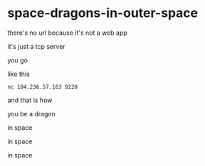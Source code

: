 space-dragons-in-outer-space
============================

there's no url because it's not a web app

it's just a tcp server

you go

like this

`nc 104.236.57.163 9220`

and that is how

you be a dragon

in space

in space

in space


